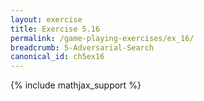 ```yaml
---
layout: exercise
title: Exercise 5.16
permalink: /game-playing-exercises/ex_16/
breadcrumb: 5-Adversarial-Search
canonical_id: ch5ex16
---
```


{% include mathjax_support %}
